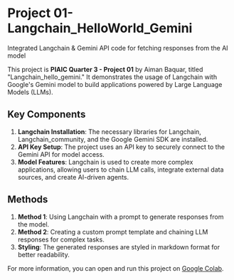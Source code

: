 # Project 01-Langchain_HelloWorld_Gemini
Integrated Langchain &amp; Gemini API code for fetching responses from the AI model

This project is **PIAIC Quarter 3 - Project 01** by Aiman Baquar, titled "Langchain_hello_gemini." It demonstrates the usage of Langchain with Google's Gemini model to build applications powered by Large Language Models (LLMs).

## Key Components
1. **Langchain Installation**: The necessary libraries for Langchain, Langchain_community, and the Google Gemini SDK are installed.
2. **API Key Setup**: The project uses an API key to securely connect to the Gemini API for model access.
3. **Model Features**: Langchain is used to create more complex applications, allowing users to chain LLM calls, integrate external data sources, and create AI-driven agents.

## Methods
1. **Method 1**: Using Langchain with a prompt to generate responses from the model.
2. **Method 2**: Creating a custom prompt template and chaining LLM responses for complex tasks.
3. **Styling**: The generated responses are styled in markdown format for better readability.

For more information, you can open and run this project on [Google Colab](https://colab.research.google.com/github/Aimy99/Project-Langchain_HelloWorld_Gemini/blob/main/Project_Langchain_HelloWorld_Gemini.ipynb).
